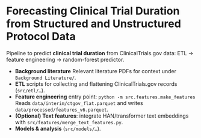 # Forecasting Clinical Trial Duration from Structured and Unstructured Protocol Data

Pipeline to predict **clinical trial duration** from ClinicalTrials.gov data: ETL → feature engineering → random-forest predictor. 

- **Background literature** Relevant literature PDFs for context under `Background Literature/`. 
- **ETL** scripts for collecting and flattening ClinicalTrials.gov records (`src/etl/…`). 
- **Feature engineering** entry point: `python -m src.features.make_features`  
  Reads `data/interim/ctgov_flat.parquet` and writes `data/processed/features_v6.parquet`. 
- **(Optional) Text features**: integrate HAN/transformer text embeddings with `src/features/merge_text_features.py`.
- **Models & analysis** (`src/models/…`). 

